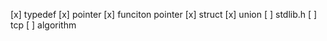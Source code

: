 [x] typedef
[x] pointer
[x] funciton pointer
[x] struct
[x] union
[ ] stdlib.h
[ ] tcp
[ ] algorithm
